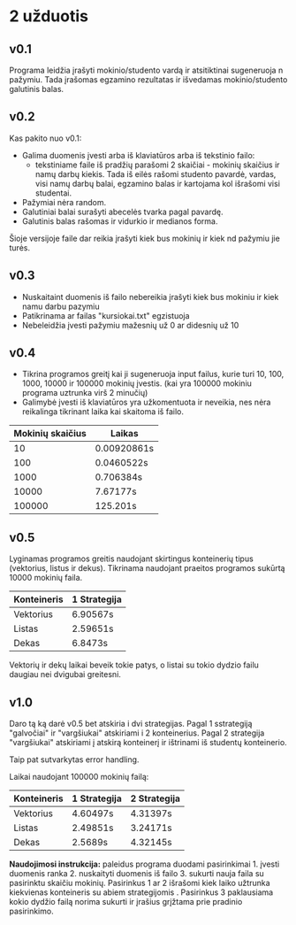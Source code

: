 # 2 užduotis

## v0.1
Programa leidžia įrašyti mokinio/studento vardą ir atsitiktinai sugeneruoja n pažymiu.
Tada įrašomas egzamino rezultatas ir išvedamas mokinio/studento galutinis balas.

## v0.2
Kas pakito nuo v0.1:

* Galima duomenis įvesti arba iš klaviatūros arba iš tekstinio failo:
  - tekstiniame faile iš pradžių parašomi 2 skaičiai - mokinių skaičius ir namų darbų kiekis. Tada iš eilės rašomi studento pavardė, vardas, visi namų darbų balai, egzamino balas ir kartojama kol išrašomi visi studentai.
* Pažymiai nėra random.
* Galutiniai balai surašyti abecelės tvarka pagal pavardę.
* Galutinis balas rašomas ir vidurkio ir medianos forma.

Šioje versijoje faile dar reikia įrašyti kiek bus mokinių ir kiek nd pažymiu jie turės.

## v0.3
* Nuskaitaint duomenis iš failo nebereikia įrašyti kiek bus mokiniu ir kiek namu darbu pazymiu
* Patikrinama ar failas "kursiokai.txt" egzistuoja
* Nebeleidžia įvesti pažymiu mažesnių už 0 ar didesnių už 10

## v0.4
* Tikrina programos greitį kai ji sugeneruoja input failus, kurie turi 10, 100, 1000, 10000 ir 100000 mokinių įvestis.
(kai yra 100000 mokiniu programa uztrunka virš 2 minučių)
* Galimybė įvesti iš klaviatūros yra užkomentuota ir neveikia, nes nėra reikalinga tikrinant laika kai skaitoma iš failo.

|Mokinių skaičius |Laikas      |
|-----------------|------------|
|10               |0.00920861s |
|100              |0.0460522s  |
|1000             |0.706384s   |
|10000            |7.67177s    |
|100000           |125.201s    |


## v0.5
Lyginamas programos greitis naudojant skirtingus konteinerių tipus (vektorius, listus ir dekus). Tikrinama naudojant praeitos programos
sukūrtą 10000 mokinių faila.

|Konteineris |1 Strategija|
|------------|------------|
|Vektorius   |6.90567s    |
|Listas      |2.59651s    |
|Dekas       |6.8473s     |

Vektorių ir dekų laikai beveik tokie patys, o listai su tokio dydzio failu daugiau nei dvigubai greitesni.

## v1.0
Daro tą ką darė v0.5 bet atskiria i dvi strategijas. Pagal 1 sstrategiją "galvočiai" ir "vargšiukai" atskiriami i 2 konteinerius.
Pagal 2 strategija "vargšiukai" atskiriami į atskirą konteinerį ir ištrinami iš studentų konteinerio.

Taip pat sutvarkytas error handling.

Laikai naudojant 100000 mokinių failą:

|Konteineris |1 Strategija|2 Strategija|
|------------|------------|------------|
|Vektorius   |4.60497s    |4.31397s    |
|Listas      |2.49851s    |3.24171s    |
|Dekas       |2.5689s     |4.32145s    |

**Naudojimosi instrukcija:** paleidus programa duodami pasirinkimai 1. įvesti duomenis ranka 2. nuskaityti duomenis iš failo 3.
sukurti nauja faila su pasirinktu skaičiu mokinių. Pasirinkus 1 ar 2 išrašomi kiek laiko užtrunka kiekvienas konteineris su abiem strategijomis . Pasirinkus 3 paklausiama kokio dydžio failą norima sukurti ir įrašius grįžtama prie pradinio pasirinkimo.

